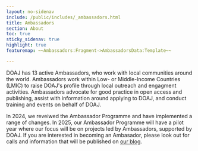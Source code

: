 ```yaml
---
layout: no-sidenav
include: /public/includes/_ambassadors.html
title: Ambassadors
section: About
toc: true
sticky_sidenav: true
highlight: true
featuremap: ~~Ambassadors:Fragment->AmbassadorsData:Template~~

---
```


DOAJ has 13 active Ambassadors, who work with local communities around the world. Ambassadors work within Low- or Middle-Income Countries (LMIC) to raise DOAJ's profile through local outreach and engagment activities. Ambassadors advocate for good practice in open access and publishing, assist with information around applying to DOAJ, and conduct training and events on behalf of DOAJ. 

In 2024, we reveiwed the Ambassador Programme and have implemented a range of changes. In 2025, our Ambassador Programme will have a pilot year where our focus will be on projects led by Ambassadors, supported by DOAJ. If you are interested in becoming an Ambasador, please look out for calls and information that will be published on [our blog](https://blog.doaj.org/).

#
